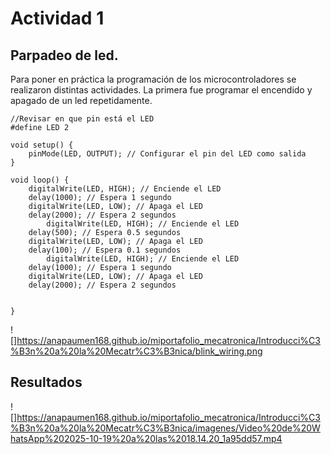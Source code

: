 # Actividad 1

## Parpadeo de led. 

Para poner en práctica la programación de los microcontroladores se realizaron distintas actividades. La primera fue programar el encendido y apagado de un led repetidamente.

```codigo
//Revisar en que pin está el LED
#define LED 2

void setup() {
    pinMode(LED, OUTPUT); // Configurar el pin del LED como salida
}

void loop() {
    digitalWrite(LED, HIGH); // Enciende el LED
    delay(1000); // Espera 1 segundo
    digitalWrite(LED, LOW); // Apaga el LED
    delay(2000); // Espera 2 segundos
        digitalWrite(LED, HIGH); // Enciende el LED
    delay(500); // Espera 0.5 segundos
    digitalWrite(LED, LOW); // Apaga el LED
    delay(100); // Espera 0.1 segundos
        digitalWrite(LED, HIGH); // Enciende el LED
    delay(1000); // Espera 1 segundo
    digitalWrite(LED, LOW); // Apaga el LED
    delay(2000); // Espera 2 segundos

    
}
```

 ![]https://anapaumen168.github.io/miportafolio_mecatronica/Introducci%C3%B3n%20a%20la%20Mecatr%C3%B3nica/blink_wiring.png

## Resultados

 ![]https://anapaumen168.github.io/miportafolio_mecatronica/Introducci%C3%B3n%20a%20la%20Mecatr%C3%B3nica/imagenes/Video%20de%20WhatsApp%202025-10-19%20a%20las%2018.14.20_1a95dd57.mp4